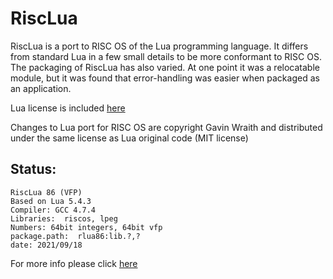 # RiscLua
RiscLua is a port to RISC OS of the Lua programming language. It differs from standard Lua in a few small details to be more conformant to RISC OS. The packaging of RiscLua has also varied. At one point it was a relocatable module, but it was found that error-handling was easier when packaged as an application.

Lua license is included [here](LICENSE)

Changes to Lua port for RISC OS are copyright Gavin Wraith and distributed under the same license as Lua original code (MIT license)


## Status:
```
RiscLua 86 (VFP)
Based on Lua 5.4.3
Compiler: GCC 4.7.4
Libraries:  riscos, lpeg
Numbers: 64bit integers, 64bit vfp
package.path:  rlua86:lib.?,?
date: 2021/09/18
```

For more info please click [here](http://www.wra1th.plus.com/lua/risclua.html)

